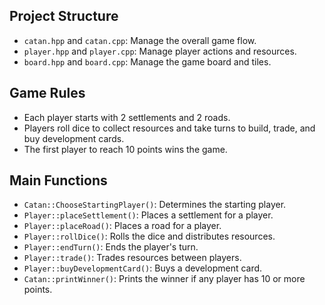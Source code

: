 
## Project Structure

- `catan.hpp` and `catan.cpp`: Manage the overall game flow.
- `player.hpp` and `player.cpp`: Manage player actions and resources.
- `board.hpp` and `board.cpp`: Manage the game board and tiles.

## Game Rules

- Each player starts with 2 settlements and 2 roads.
- Players roll dice to collect resources and take turns to build, trade, and buy development cards.
- The first player to reach 10 points wins the game.

## Main Functions

- `Catan::ChooseStartingPlayer()`: Determines the starting player.
- `Player::placeSettlement()`: Places a settlement for a player.
- `Player::placeRoad()`: Places a road for a player.
- `Player::rollDice()`: Rolls the dice and distributes resources.
- `Player::endTurn()`: Ends the player's turn.
- `Player::trade()`: Trades resources between players.
- `Player::buyDevelopmentCard()`: Buys a development card.
- `Catan::printWinner()`: Prints the winner if any player has 10 or more points.

